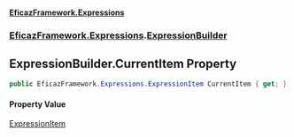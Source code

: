 #### [EficazFramework.Expressions](EficazFrameworkExpressions.md 'EficazFramework Expressions')
### [EficazFramework.Expressions](EficazFrameworkExpressions.md#EficazFramework.Expressions 'EficazFramework.Expressions').[ExpressionBuilder](EficazFramework.Expressions/ExpressionBuilder.md 'EficazFramework.Expressions.ExpressionBuilder')

## ExpressionBuilder.CurrentItem Property

```csharp
public EficazFramework.Expressions.ExpressionItem CurrentItem { get; }
```

#### Property Value
[ExpressionItem](EficazFramework.Expressions/ExpressionItem.md 'EficazFramework.Expressions.ExpressionItem')